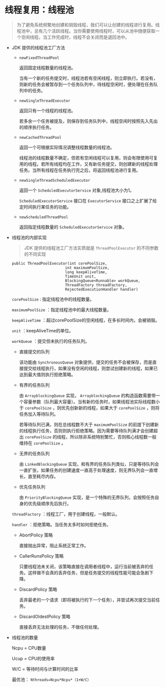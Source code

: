 # 线程复用：线程池

> 为了避免系统频繁地创建和销毁线程，我们可以让创建的线程进行复用。线程池中，总有几个活跃线程。当你需要使用线程时，可以从池中随便获取一个空闲线程，当工作完成时，线程不会关闭而是退回池中。

- JDK 提供的线程池工厂方法

    - `newFixedThreadPool`
    
        返回固定线程数量的线程池。
        
        当有一个新的任务提交时，线程池若有空闲线程，则立即执行。若没有，则新的任务会被暂存到一个任务队列中，待线程空闲时，便处理在任务队列中的任务。

    - `newSingleThreadExecutor`
    
        返回只有一个线程的线程池。
        
        若多余一个任务被提及，则保存到任务队列中，线程空闲时按照先入先出的顺序执行任务。

    - `newCachedThreadPool`

        返回一个可根据实际情况调整线程数量的线程池。
        
        线程池的线程数量不确定，但若有空闲线程可以复用，则会有限使用可复用的线程。若所有线程均在工作，又有新任务提交，则创建新的线程处理任务。当所有线程在任务执行完之后，将返回线程池进行复用。

    - `newSingleThreadScheduledExecutor`
    
        返回一个 `ScheduledExecutorService` 对象,线程池大小为1。
        
        `ScheduledExecutorService` 接口在 `ExecutorService` 接口之上扩展了给定时间执行某任务的功能。

    - `newScheduledThreadPool`
    
        返回指定线程数量的 `ScheduledExecutorService` 对象。

- 线程池的内部实现

    > JDK 提供的线程池工厂方法实质就是 `ThreadPoolExecutor` 的不同参数的不同实现

    ```
    public ThreadPoolExecutor(int corePoolSize,
                            int maximumPoolSize,
                            long keepAliveTime,
                            TimeUnit unit,
                            BlockingQueue<Runnable> workQueue,
                            ThreadFactory threadFactory,
                            RejectedExecutionHandler handler)
    ```
    `corePoolSize` : 指定线程池中的线程数量。

    `maximumPoolSize` ：指定线程池中的最大线程数量。

    `keepAliveTime` ：超过corePoolSize的空闲线程，在多长时间内，会被销毁。

    `unit` ：keepAliveTime的单位。

    `workQueue` ：提交但未执行的任务队列。

    - 直接提交的队列

        该功能由 `SynchronousQueue` 对象提供，提交的任务不会被保存，而是直接提交给线程执行，如果没有空闲的线程，则尝试创建新的线程，如果已达到最大值则执行拒绝策略。

    - 有界的任务队列

        由 `ArrayblockingQueue` 实现， `ArrayblockingQueue` 的构造函数需要带一个容量参数（队列最大容量）。当有新的任务时，如果线程池实际线程数小于 `corePoolSize` ，则优先创新新的线程，如果大于 `corePoolSize` ，则将任务加入等待队列。
        
        若等待队列已满，则在总线程数不大于 `maximumPoolSize` 的前提下创建新的线程执行任务，否则则执行拒绝策略。因为需要等待队列满才会创建超出 `corePoolSize` 的线程，所以除非系统特别繁忙，否则核心线程数一般维持在 `corePoolSize` 。

    - 无界的任务队列

        由 `LinkedBlockingQueue` 实现，和有界的任务队列类似，只是等待队列会一直扩张，如果任务的创建速度一直高于处理速度，则无界队列会一直增长，直至耗尽内存。

    - 优先任务队列

        由 `PriorityBlockingQueue` 实现，是一个特殊的无界队列，会按照任务自身的优先级顺序先后执行。

    `threadFactory` ：线程工厂，用于创建线程，一般默认。

    `handler` ：拒绝策略。当任务太多时如何拒绝任务。

    - AbortPolicy 策略

        直接抛出异常，阻止系统正常工作。

    - CallerRunsPolicy 策略

        只要线程池未关闭，该策略直接在调用者线程中，运行当前被丢弃的任务。这样做不会真的丢弃任务，但是任务提交的线程性能可能会急剧下降。

    - DiscardPolicy 策略

        丢弃最老的一个请求（即将被执行的下一个任务），并尝试再次提交当前任务。

    - DiscardOldestPolicy 策略

        直接丢弃无法处理的任务，不做任何处理。

- 线程池的数量

    Ncpu = CPU数量

    Ucup = CPU的使用率

    W/C = 等待时间与计算时间的比率

    最优池： `Nthreads=Ncpu*Ncpu*（1+W/C）`